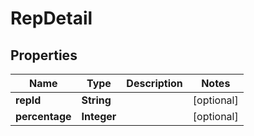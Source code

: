 

# RepDetail


## Properties

| Name | Type | Description | Notes |
|------------ | ------------- | ------------- | -------------|
|**repId** | **String** |  |  [optional] |
|**percentage** | **Integer** |  |  [optional] |



